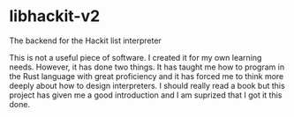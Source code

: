 # libhackit-v2
The backend for the Hackit list interpreter

This is not a useful piece of software. I created it for my own learning needs. However, it has done two things. It has taught me how to program
in the Rust language with great proficiency and it has forced me to think more deeply about how to design interpreters. I should really read a book
but this project has given me a good introduction and I am suprized that I got it this done.
